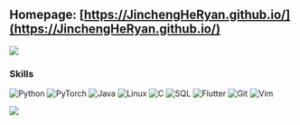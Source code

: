 ## Homepage: [https://JinchengHeRyan.github.io/](https://JinchengHeRyan.github.io/)

<a href="https://github-readme-stats.vercel.app/api?username=JinchengHeRyan&count_private=true&show_icons=true&theme=aura_dark">
  <img align="center" src="https://github-readme-stats.vercel.app/api?username=JinchengHeRyan&count_private=true&show_icons=true&theme=aura_dark" />
</a>

### Skills

![Python](https://img.shields.io/badge/-Python-000?&logo=Python)
![PyTorch](https://img.shields.io/badge/-PyTorch-000?&logo=PyTorch)
![Java](https://img.shields.io/badge/-Java-000?&logo=Java&logoColor=007396)
![Linux](https://img.shields.io/badge/-Linux-000?&logo=Linux)
![C](https://img.shields.io/badge/-C-000?&logo=C)
![SQL](https://img.shields.io/badge/-SQL-000?&logo=MySQL)
![Flutter](https://img.shields.io/badge/-Flutter-000?&logo=Flutter)
![Git](https://img.shields.io/badge/-Git-000?&logo=Git)
![Vim](https://img.shields.io/badge/-Vim-000?&logo=vim)

![](https://komarev.com/ghpvc/?username=JinchengHeRyan&style=flat)